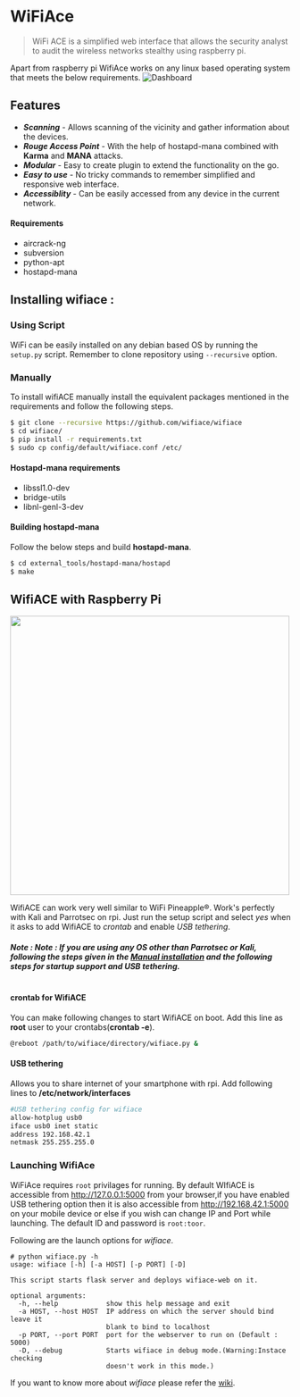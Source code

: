 # WiFiAce
>WiFi ACE is a simplified web interface that allows the security analyst to audit the wireless networks stealthy using raspberry pi.

Apart from raspberry pi WifiAce works on any linux based operating system that meets the below requirements.
![Dashboard](https://2.bp.blogspot.com/-BSsbeKiQobg/WrKiaDWvMcI/AAAAAAAAIjw/BAIbVIF2Bo8NDbSOGj5OJ5e2as5aHLG7wCLcBGAs/s640/Screenshot%2Bat%2B2018-03-15%2B10-58-02.png)
## Features 
 * **_Scanning_** - Allows scanning of the vicinity and gather information about the devices.
 * **_Rouge Access Point_** - With the help of hostapd-mana combined with **Karma** and **MANA** attacks.
 * **_Modular_** - Easy to create plugin to extend the functionality on the go.
 * **_Easy to use_** - No tricky commands to remember simplified and responsive web interface.
 * **_Accessiblity_** - Can be easily accessed from any device in the current network.

#### Requirements
  * aircrack-ng
  * subversion
  * python-apt
  * hostapd-mana

## Installing wifiace :

### Using Script
WiFi can be easily installed on any debian based OS by running the ````setup.py```` script. 
Remember to clone repository using ````--recursive```` option.

### Manually 

To install wifiACE manually install the equivalent packages mentioned in the requirements and follow the following steps.
```sh
$ git clone --recursive https://github.com/wifiace/wifiace
$ cd wifiace/
$ pip install -r requirements.txt 
$ sudo cp config/default/wifiace.conf /etc/
```
#### Hostapd-mana requirements
- libssl1.0-dev  
- bridge-utils 
- libnl-genl-3-dev

#### Building hostapd-mana
Follow the below steps and build **hostapd-mana**.
```sh
$ cd external_tools/hostapd-mana/hostapd
$ make
```
## WifiACE with Raspberry Pi
<img src="https://bitbucket.org/repo/EgRE9Rb/images/3104941646-IMG_20180505_165020.jpg" width=500 />

WifiACE can work very well similar to WiFi Pineapple®. Work's perfectly with Kali and Parrotsec on rpi. Just run the setup script and select *yes* when it asks to add WifiACE to *crontab* and enable *USB tethering*.
##### Note : Note : If you are using any OS other than Parrotsec or Kali, following the steps given in the [Manual installation](#manually) and the following steps for startup support and USB tethering.
#
#

#### crontab for WifiACE
You can make following changes to start WifiACE on boot. Add this line as **root** user to your crontabs(**crontab -e**).
```sh
@reboot /path/to/wifiace/directory/wifiace.py &
```
#### USB tethering
Allows you to share internet of your smartphone with rpi. Add following lines to **/etc/network/interfaces**
```sh
#USB tethering config for wifiace
allow-hotplug usb0
iface usb0 inet static
address 192.168.42.1
netmask 255.255.255.0
```

### Launching WifiAce
WiFiAce requires ```root``` privilages for running. By default WIfiACE is accessible from http://127.0.0.1:5000 from your browser,if you have enabled USB tethering option then it is also accessible from http://192.168.42.1:5000 on your mobile device or else if you wish can change IP and Port while launching. The default ID and password is ```root:toor```.

Following are the launch options for *wifiace*. 
```
# python wifiace.py -h
usage: wifiace [-h] [-a HOST] [-p PORT] [-D]

This script starts flask server and deploys wifiace-web on it.

optional arguments:
  -h, --help            show this help message and exit
  -a HOST, --host HOST  IP address on which the server should bind leave it
                        blank to bind to localhost
  -p PORT, --port PORT  port for the webserver to run on (Default : 5000)
  -D, --debug           Starts wifiace in debug mode.(Warning:Instace checking
                        doesn't work in this mode.)

```
If you want to know more about *wifiace* please refer the [wiki](https://github.com/wifiace/wifiace/wiki).

